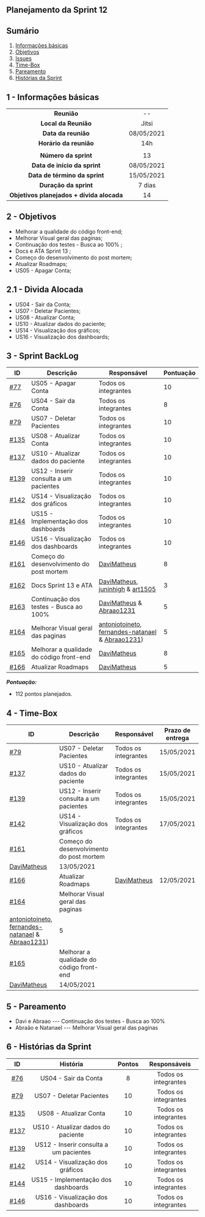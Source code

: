 ## Planejamento da Sprint 12

## Sumário

1. [Informações básicas](#1---informações-básicas)
1. [Objetivos](#2---objetivos)
1. [Issues](#3---issues)
1. [Time-Box](#4---time-box)
1. [Pareamento](#5---pareamento)
1. [Histórias da Sprint](#6---Histórias-da-Sprint)


## 1 - Informações básicas

| | |
|:--:|:--:|
|**Reunião**|--|
|**Local da Reunião**|Jitsi|
|**Data da reunião**|08/05/2021|
|**Horário da reunião**|14h|
||||
|**Número da sprint**|13|
|**Data de início da sprint**|08/05/2021|
|**Data de término da sprint**|15/05/2021|
|**Duração da sprint**|7 dias|
|**Objetivos planejados + dívida alocada**| 14|  

## 2 - Objetivos
* Melhorar a qualidade do código front-end;
* Melhorar Visual geral das paginas;
* Continuação dos testes - Busca ao 100% ;
* Docs e ATA Sprint 13 ;
* Começo do desenvolvimento do post mortem;
* Atualizar Roadmaps;
* US05 - Apagar Conta;

## 2.1 - Divida Alocada
* US04 - Sair da Conta;
* US07 - Deletar Pacientes;
* US08 - Atualizar Conta;
* US10 - Atualizar dados do paciente;
* US14 - Visualização dos gráficos;
* US16 - Visualização dos dashboards;


## 3 - Sprint BackLog
|ID | Descrição | Responsável| Pontuação |
|---|--------------------|--------------|------------- |
|[#77](https://github.com/fga-eps-mds/2020.2-CheeryUP/issues/77) | US05 - Apagar Conta | Todos os integrantes | 10 | 
|[#76](https://github.com/fga-eps-mds/2020.2-CheeryUP/issues/77) | US04 - Sair da Conta | Todos os integrantes | 8 | 
|[#79](https://github.com/fga-eps-mds/2020.2-CheeryUP/issues/79) | US07 - Deletar Pacientes | Todos os integrantes | 10 |
|[#135](https://github.com/fga-eps-mds/2020.2-CheeryUP/issues/135) | US08 - Atualizar Conta | Todos os integrantes | 10 |
|[#137](https://github.com/fga-eps-mds/2020.2-CheeryUP/issues/137) | US10 - Atualizar dados do paciente | Todos os integrantes | 10 |
|[#139](https://github.com/fga-eps-mds/2020.2-CheeryUP/issues/139) | US12 - Inserir consulta a um pacientes | Todos os integrantes | 10 |
|[#142](https://github.com/fga-eps-mds/2020.2-CheeryUP/issues/142) | US14 - Visualização dos gráficos | Todos os integrantes | 10 |
|[#144](https://github.com/fga-eps-mds/2020.2-CheeryUP/issues/144) | US15 - Implementação dos dashboards | Todos os integrantes | 10 |
|[#146](https://github.com/fga-eps-mds/2020.2-CheeryUP/issues/146) | US16 - Visualização dos dashboards | Todos os integrantes | 10 |
|[#161](https://github.com/fga-eps-mds/2020.2-CheeryUP/issues/161) |Começo do desenvolvimento do post mortem |[DaviMatheus](https://github.com/DaviMatheus) | 8 | 
|[#162](https://github.com/fga-eps-mds/2020.2-CheeryUP/issues/162) | Docs Sprint 13 e ATA | [DaviMatheus](https://github.com/DaviMatheus), [juninhigh](https://github.com/juninhigh) & [art1505](https://github.com/art1505) | 3 |
|[#163](https://github.com/fga-eps-mds/2020.2-CheeryUP/issues/163) |  Continuação dos testes - Busca ao 100% | [DaviMatheus](https://github.com/DaviMatheus) & [Abraao1231](https://github.com/Abraao1231)| 5 |
|[#164](https://github.com/fga-eps-mds/2020.2-CheeryUP/issues/164) |  Melhorar Visual geral das paginas|[antoniotoineto](https://github.com/antoniotoineto), [fernandes-natanael](https://github.com/fernandes-natanael) & [Abraao1231](https://github.com/Abraao1231))| 5 |
|[#165](https://github.com/fga-eps-mds/2020.2-CheeryUP/issues/165) | Melhorar a qualidade do código front-end|[DaviMatheus](https://github.com/DaviMatheus)| 8 |
|[#166](https://github.com/fga-eps-mds/2020.2-CheeryUP/issues/166) |  Atualizar Roadmaps  | [DaviMatheus](https://github.com/DaviMatheus)| 5 |

***Pontuação:***
* 112 pontos planejados.

## 4 - Time-Box
|ID | Descrição | Responsável| Prazo de entrega |
|---|--------------------|--------------|------------- |
|[#79](https://github.com/fga-eps-mds/2020.2-CheeryUP/issues/79) | US07 - Deletar Pacientes | Todos os integrantes | 15/05/2021 |
|[#137](https://github.com/fga-eps-mds/2020.2-CheeryUP/issues/137) | US10 - Atualizar dados do paciente | Todos os integrantes | 15/05/2021 |
|[#139](https://github.com/fga-eps-mds/2020.2-CheeryUP/issues/139) | US12 - Inserir consulta a um pacientes | Todos os integrantes | 15/05/2021 |
|[#142](https://github.com/fga-eps-mds/2020.2-CheeryUP/issues/142) | US14 - Visualização dos gráficos | Todos os integrantes | 17/05/2021 |
|[#161](https://github.com/fga-eps-mds/2020.2-CheeryUP/issues/161) |Começo do desenvolvimento do post mortem 
|[DaviMatheus](https://github.com/DaviMatheus) | 13/05/2021 | 
|[#166](https://github.com/fga-eps-mds/2020.2-CheeryUP/issues/166) |  Atualizar Roadmaps  | [DaviMatheus](https://github.com/DaviMatheus)| 12/05/2021 |
|[#164](https://github.com/fga-eps-mds/2020.2-CheeryUP/issues/164) |  Melhorar Visual geral das paginas
| [antoniotoineto](https://github.com/antoniotoineto), [fernandes-natanael](https://github.com/fernandes-natanael) & [Abraao1231](https://github.com/Abraao1231))| 5 |
|[#165](https://github.com/fga-eps-mds/2020.2-CheeryUP/issues/165) | Melhorar a qualidade do código front-end
| [DaviMatheus](https://github.com/DaviMatheus)| 14/05/2021 |

## 5 - Pareamento

* Davi e Abraao ---  Continuação dos testes - Busca ao 100% 
* Abraão e Natanael --- Melhorar Visual geral das paginas

## 6 - Histórias da Sprint

 |ID|História|Pontos|Responsáveis|
|:-:|:-----:|:----:|:----------:|
|[#76](https://github.com/fga-eps-mds/2020.2-CheeryUP/issues/77) | US04 - Sair da Conta | 8 | Todos os integrantes | 
|[#79](https://github.com/fga-eps-mds/2020.2-CheeryUP/issues/79) | US07 - Deletar Pacientes | 10 | Todos os integrantes |
|[#135](https://github.com/fga-eps-mds/2020.2-CheeryUP/issues/135) | US08 - Atualizar Conta | 10 | Todos os integrantes |
|[#137](https://github.com/fga-eps-mds/2020.2-CheeryUP/issues/137) | US10 - Atualizar dados do paciente | 10 | Todos os integrantes |
|[#139](https://github.com/fga-eps-mds/2020.2-CheeryUP/issues/139) | US12 - Inserir consulta a um pacientes | 10 | Todos os integrantes|
|[#142](https://github.com/fga-eps-mds/2020.2-CheeryUP/issues/142) | US14 - Visualização dos gráficos | 10 | Todos os integrantes |
|[#144](https://github.com/fga-eps-mds/2020.2-CheeryUP/issues/144) | US15 - Implementação dos dashboards | 10 | Todos os integrantes |
|[#146](https://github.com/fga-eps-mds/2020.2-CheeryUP/issues/146) | US16 - Visualização dos dashboards | 10 | Todos os integrantes |
